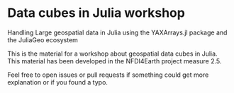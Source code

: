 # Data cubes in Julia workshop
Handling Large geospatial data in Julia using the YAXArrays.jl package and the JuliaGeo ecosystem

This is the material for a workshop about geospatial data cubes in Julia.
This material has been developed in the NFDI4Earth project measure 2.5.

Feel free to open issues or pull requests if something could get more explanation or if you found a typo. 


